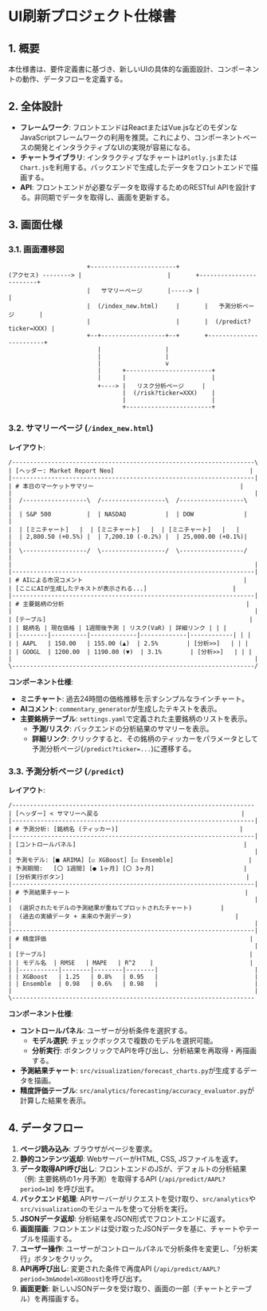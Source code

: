 # UI刷新プロジェクト仕様書

## 1. 概要

本仕様書は、要件定義書に基づき、新しいUIの具体的な画面設計、コンポーネントの動作、データフローを定義する。

## 2. 全体設計

- **フレームワーク**: フロントエンドはReactまたはVue.jsなどのモダンなJavaScriptフレームワークの利用を推奨。これにより、コンポーネントベースの開発とインタラクティブなUIの実現が容易になる。
- **チャートライブラリ**: インタラクティブなチャートは`Plotly.js`または`Chart.js`を利用する。バックエンドで生成したデータをフロントエンドで描画する。
- **API**: フロントエンドが必要なデータを取得するためのRESTful APIを設計する。非同期でデータを取得し、画面を更新する。

## 3. 画面仕様

### 3.1. 画面遷移図

```
                      +------------------------+
(アクセス) --------> |                        |       +------------------------+
                      |   サマリーページ       |-----> |                        |
                      |  (/index_new.html)     |       |   予測分析ページ       |
                      |                        |       |  (/predict?ticker=XXX) |
                      +--+------------------+--+       +------------------------+
                         |                  |
                         |                  |
                         |                  v
                         |      +------------------------+
                         |      |                        |
                         +----> |   リスク分析ページ     |
                                |  (/risk?ticker=XXX)    |
                                |                        |
                                +------------------------+
```

### 3.2. サマリーページ (`/index_new.html`)

**レイアウト**:
```
/--------------------------------------------------------------------\
| [ヘッダー: Market Report Neo]                                      |
|--------------------------------------------------------------------|
| # 本日のマーケットサマリー                                         |
|                                                                    |
|  /------------------\  /------------------\  /------------------\   |
|  | S&P 500          |  | NASDAQ           |  | DOW              |   |
|  | [ミニチャート]   |  | [ミニチャート]   |  | [ミニチャート]   |   |
|  | 2,800.50 (+0.5%) |  | 7,200.10 (-0.2%) |  | 25,000.00 (+0.1%)|   |
|  \------------------/  \------------------/  \------------------/   |
|                                                                    |
|--------------------------------------------------------------------|
| # AIによる市況コメント                                             |
| [ここにAIが生成したテキストが表示される...]                        |
|--------------------------------------------------------------------|
| # 主要銘柄の分析                                                   |
|                                                                    |
| [テーブル]                                                         |
| | 銘柄名 | 現在価格 | 1週間後予測 | リスク(VaR) | 詳細リンク | | |
| |--------|----------|-------------|-------------|------------| | |
| | AAPL   | 150.00   | 155.00 (▲)  | 2.5%        | [分析>>]   | | |
| | GOOGL  | 1200.00  | 1190.00 (▼)  | 3.1%        | [分析>>]   | | |
|                                                                    |
\--------------------------------------------------------------------/
```

**コンポーネント仕様**:
- **ミニチャート**: 過去24時間の価格推移を示すシンプルなラインチャート。
- **AIコメント**: `commentary_generator`が生成したテキストを表示。
- **主要銘柄テーブル**: `settings.yaml`で定義された主要銘柄のリストを表示。
  - **予測/リスク**: バックエンドの分析結果のサマリーを表示。
  - **詳細リンク**: クリックすると、その銘柄のティッカーをパラメータとして予測分析ページ(`/predict?ticker=...`)に遷移する。

### 3.3. 予測分析ページ (`/predict`)

**レイアウト**:
```
/--------------------------------------------------------------------
| [ヘッダー] < サマリーへ戻る                                        |
|--------------------------------------------------------------------|
| # 予測分析: [銘柄名 (ティッカー)]                                  |
|--------------------------------------------------------------------|
| [コントロールパネル]                                               |
|                                                                    |
| 予測モデル: [■ ARIMA] [☑ XGBoost] [☑ Ensemble]                     |
| 予測期間:   [〇 1週間] [● 1ヶ月] [〇 3ヶ月]                         |
| [分析実行ボタン]                                                   |
|--------------------------------------------------------------------|
| # 予測結果チャート                                                 |
|                                                                    |
|  (選択されたモデルの予測結果が重ねてプロットされたチャート)        |
|  (過去の実績データ + 未来の予測データ)                             |
|                                                                    |
|--------------------------------------------------------------------|
| # 精度評価                                                         |
|                                                                    |
| [テーブル]                                                         |
| | モデル名  | RMSE   | MAPE   | R^2    |                           |
| |-----------|--------|--------|--------|                           |
| | XGBoost   | 1.25   | 0.8%   | 0.95   |                           |
| | Ensemble  | 0.98   | 0.6%   | 0.98   |                           |
|                                                                    |
\--------------------------------------------------------------------
```

**コンポーネント仕様**:
- **コントロールパネル**: ユーザーが分析条件を選択する。
  - **モデル選択**: チェックボックスで複数のモデルを選択可能。
  - **分析実行**: ボタンクリックでAPIを呼び出し、分析結果を再取得・再描画する。
- **予測結果チャート**: `src/visualization/forecast_charts.py`が生成するデータを描画。
- **精度評価テーブル**: `src/analytics/forecasting/accuracy_evaluator.py`が計算した結果を表示。

## 4. データフロー

1.  **ページ読み込み**: ブラウザがページを要求。
2.  **静的コンテンツ返却**: WebサーバーがHTML, CSS, JSファイルを返す。
3.  **データ取得API呼び出し**: フロントエンドのJSが、デフォルトの分析結果（例: 主要銘柄の1ヶ月予測）を取得するAPI (`/api/predict/AAPL?period=1m`) を呼び出す。
4.  **バックエンド処理**: APIサーバーがリクエストを受け取り、`src/analytics`や`src/visualization`のモジュールを使って分析を実行。
5.  **JSONデータ返却**: 分析結果をJSON形式でフロントエンドに返す。
6.  **画面描画**: フロントエンドは受け取ったJSONデータを基に、チャートやテーブルを描画する。
7.  **ユーザー操作**: ユーザーがコントロールパネルで分析条件を変更し、「分析実行」ボタンをクリック。
8.  **API再呼び出し**: 変更された条件で再度API (`/api/predict/AAPL?period=3m&model=XGBoost`)を呼び出す。
9.  **画面更新**: 新しいJSONデータを受け取り、画面の一部（チャートとテーブル）を再描画する。
